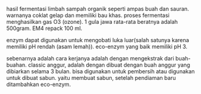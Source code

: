 hasil fermentasi limbah sampah organik seperti ampas buah dan sauran. warnanya coklat gelap dan memiliki bau khas. proses fermentasi menghasilkan gas O3 (ozone). 1 gula jawa rata-rata beratnya adalah 500gram. EM4 repack 100 ml. 

enzym dapat digunakan untuk mengobati luka luar(salah satunya karena memiliki pH rendah (asam lemah)). eco-enzym yang baik memiliki pH 3.

sebenarnya adalah cara kerjanya adalah dengan mengekstrak dari buah-buahan. classic anggur, adalah dengan dibuat dengan buah anggur yang dibiarkan selama 3 bulan. bisa digunakan untuk pembersih atau digunakan untuk dibuat sabun. yaitu membuat sabun, setelah pendiaman baru ditambahkan eco-enzym. 